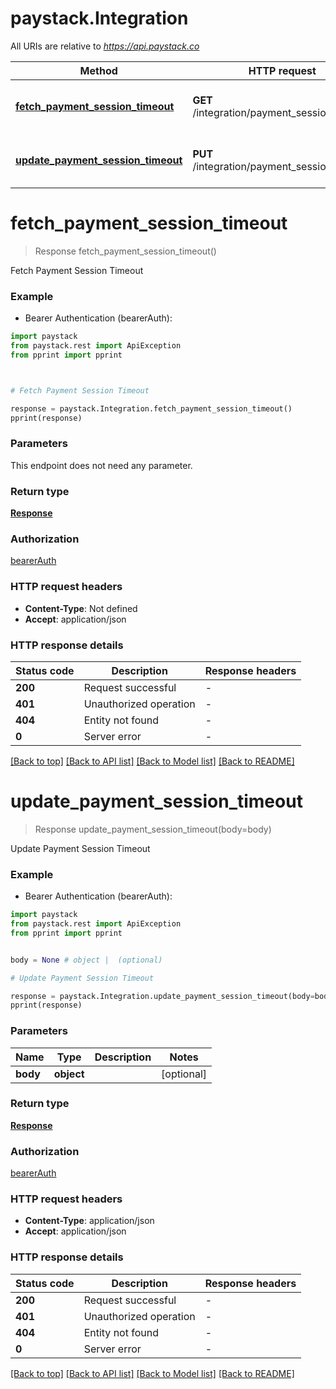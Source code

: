 # paystack.Integration

All URIs are relative to *https://api.paystack.co*

Method | HTTP request | Description
------------- | ------------- | -------------
[**fetch_payment_session_timeout**](Integration.md#fetch_payment_session_timeout) | **GET** /integration/payment_session_timeout | Fetch Payment Session Timeout
[**update_payment_session_timeout**](Integration.md#update_payment_session_timeout) | **PUT** /integration/payment_session_timeout | Update Payment Session Timeout


# **fetch_payment_session_timeout**
> Response fetch_payment_session_timeout()

Fetch Payment Session Timeout

### Example

* Bearer Authentication (bearerAuth):
```python
import paystack
from paystack.rest import ApiException
from pprint import pprint



# Fetch Payment Session Timeout

response = paystack.Integration.fetch_payment_session_timeout()
pprint(response)
```
### Parameters
This endpoint does not need any parameter.

### Return type

[**Response**](Response.md)

### Authorization

[bearerAuth](../README.md#bearerAuth)

### HTTP request headers

 - **Content-Type**: Not defined
 - **Accept**: application/json

### HTTP response details
| Status code | Description | Response headers |
|-------------|-------------|------------------|
**200** | Request successful |  -  |
**401** | Unauthorized operation |  -  |
**404** | Entity not found |  -  |
**0** | Server error |  -  |

[[Back to top]](#) [[Back to API list]](../README.md#documentation-for-api-endpoints) [[Back to Model list]](../README.md#documentation-for-models) [[Back to README]](../README.md)

# **update_payment_session_timeout**
> Response update_payment_session_timeout(body=body)

Update Payment Session Timeout

### Example

* Bearer Authentication (bearerAuth):
```python
import paystack
from paystack.rest import ApiException
from pprint import pprint


body = None # object |  (optional)

# Update Payment Session Timeout

response = paystack.Integration.update_payment_session_timeout(body=body)
pprint(response)
```
### Parameters

Name | Type | Description  | Notes
------------- | ------------- | ------------- | -------------
 **body** | **object**|  | [optional] 

### Return type

[**Response**](Response.md)

### Authorization

[bearerAuth](../README.md#bearerAuth)

### HTTP request headers

 - **Content-Type**: application/json
 - **Accept**: application/json

### HTTP response details
| Status code | Description | Response headers |
|-------------|-------------|------------------|
**200** | Request successful |  -  |
**401** | Unauthorized operation |  -  |
**404** | Entity not found |  -  |
**0** | Server error |  -  |

[[Back to top]](#) [[Back to API list]](../README.md#documentation-for-api-endpoints) [[Back to Model list]](../README.md#documentation-for-models) [[Back to README]](../README.md)

